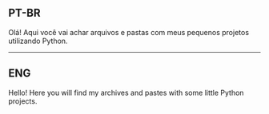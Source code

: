 ## PT-BR 
Olá! Aqui você vai achar arquivos e pastas com meus pequenos projetos utilizando Python.

---

## ENG
Hello! Here you will find my archives and pastes with some little Python projects.